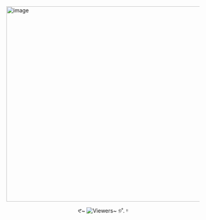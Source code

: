 <img width="735" height="510" alt="image" src="https://cdn.discordapp.com/attachments/1392463376986144828/1430068480882774016/Untitled397_20251021134119.png?ex=68f86e8f&is=68f71d0f&hm=90d8ed25f07bd365eb55291ca2fb0530a200a40bcf758e2cafd0d58a694e661f&" />
<p align="center">
𑣲~ <img ⤷ src="https://komarev.com/ghpvc/?username=B1mjini"゛ ˎˊ˗ alt="Viewers~" /> ୭˚. ᵎᵎ
</p>
<!--
**B1mjini/B1mjini** is a ✨ _special_ ✨ repository because its `README.md` (this file) appears on your GitHub profile.

Here are some ideas to get you started:

- 🔭 I’m currently working on ...
- 🌱 I’m currently learning ...
- 👯 I’m looking to collaborate on ...
- 🤔 I’m looking for help with ...
- 💬 Ask me about ...
- 📫 How to reach me: ...
- 😄 Pronouns: ...
- ⚡ Fun fact: ...
-->
